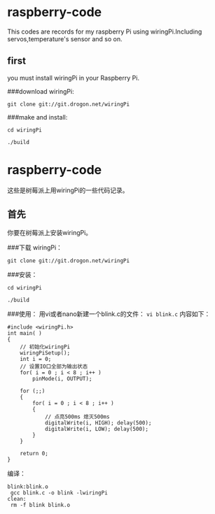 # raspberry-code
  This codes are records for my raspberry Pi using wiringPi.Including servos,temperature's sensor and so on.

## first 

you must install wiringPi in your Raspberry Pi.

###download wiringPi:

`git clone git://git.drogon.net/wiringPi`

###make and install: 

```
cd wiringPi

./build
```




# raspberry-code
这些是树莓派上用wiringPi的一些代码记录。

## 首先

你要在树莓派上安装wiringPi。

###下载 wiringPi：

  `git clone git://git.drogon.net/wiringPi`

###安装：

  `cd wiringPi`
  
  `./build`
  
###使用：
用vi或者nano新建一个blink.c的文件：
`vi blink.c`
内容如下：
```
#include <wiringPi.h>
int main( )
{
    // 初始化wiringPi
    wiringPiSetup();
    int i = 0;
    // 设置IO口全部为输出状态
    for( i = 0 ; i < 8 ; i++ )
        pinMode(i, OUTPUT);
       
    for (;;)
    {
        for( i = 0 ; i < 8 ; i++ )
        {
            // 点亮500ms 熄灭500ms
            digitalWrite(i, HIGH); delay(500);
            digitalWrite(i, LOW); delay(500);
        }
    }
   
    return 0;
}
```
编译：
```
blink:blink.o
 gcc blink.c -o blink -lwiringPi
clean:
 rm -f blink blink.o
 ```

